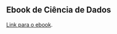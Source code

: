 

## Ebook de Ciência de Dados

<a href="https://bookdown.org/cienciadedadosnaep/ciencia_de_dados/" title="Livros" target="_blank">Link  para o ebook</a>. 
